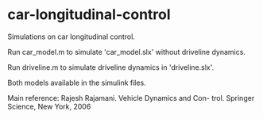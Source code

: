 # car-longitudinal-control
Simulations on car longitudinal control.

Run car_model.m to simulate 'car_model.slx' without driveline dynamics.

Run driveline.m to simulate driveline dynamics in 'driveline.slx'.

Both models available in the simulink files.




Main reference:
Rajesh Rajamani. Vehicle Dynamics and Con-
trol. Springer Science, New York, 2006
